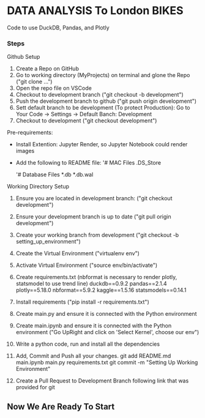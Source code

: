 # DATA ANALYSIS To London BIKES
Code to use DuckDB, Pandas, and Plotly

### Steps
Github Setup
1. Create a Repo on GitHub
2. Go to working directory (MyProjects) on terminal and glone the Repo ("git clone ...")
3. Open the repo file on VSCode
4. Checkout to development branch ("git checkout -b development")
5. Push the development branch to github ("git push origin development")
6. Sett default branch to be development (To protect Production): Go to Your Code -> Settings -> Default Banch: Development
7. Checkout to development ("git checkout development")

Pre-requirements:
- Install Extention: Jupyter Render, so Jupyter Notebook could render images
- Add the following to README file:
    '# MAC Files
    .DS_Store

    '# Database Files
    *.db
    *.db.wal


Working Directory Setup
1. Ensure you are located in development branch: ("git checkout development")
2. Ensure your development branch is up to date ("git pull origin development")
3. Create your working branch from development ("git checkout -b setting_up_environment")
4. Create the Virtual Environment ("virtualenv env")
5. Activate Virtual Environment ("source env/bin/activate")
6. Create requirements.txt (nbformat is necessary to render plotly, statsmodel to use trend line)
    duckdb==0.9.2
    pandas==2.1.4
    plotly==5.18.0
    nbformat==5.9.2
    kaggle==1.5.16
    statsmodels==0.14.1
7. Install requirements ("pip install -r requirements.txt")
8. Create main.py and ensure it is connected with the Python environment
9. Create main.ipynb and ensure it is connected with the Python environment ("Go UpRight and click on 'Select Kernel', choose our env")
10. Write a python code, run and install all the dependencies
11. Add, Commit and Push all your changes.
    git add README.md main.ipynb main.py requirements.txt
    git commit -m "Setting Up Working Environment"
    
12. Create a Pull Request to Development Branch following link that was provided for git

## Now We Are Ready To Start
